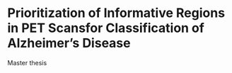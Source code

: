 # Prioritization of Informative Regions in PET Scansfor Classification of Alzheimer’s Disease
Master thesis
